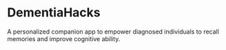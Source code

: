 # DementiaHacks
A personalized companion app to empower diagnosed individuals to recall memories and improve cognitive ability.
